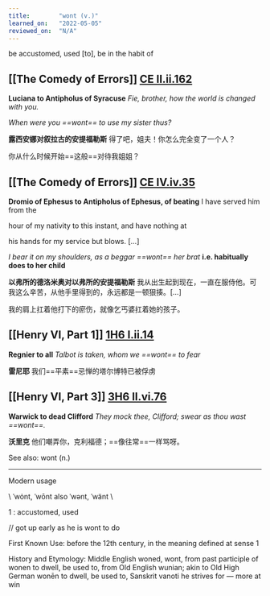 ```yaml
---
title:        "wont (v.)"
learned_on:   "2022-05-05"
reviewed_on:  "N/A"
---
```


be accustomed, used \[to\], be in the habit of

## [[The Comedy of Errors]] [CE II.ii.162](https://www.shakespeareswords.com/Public/Play.aspx?Act=2&Scene=2&WorkId=1#112981)

**Luciana to Antipholus of Syracuse** *Fie, brother, how the world is changed with you.*

*When were you ==wont== to use my sister thus?*

**露西安娜对叙拉古的安提福勒斯** 得了吧，姐夫！你怎么完全变了一个人？

你从什么时候开始==这般==对待我姐姐？

## [[The Comedy of Errors]] [CE IV.iv.35](https://www.shakespeareswords.com/Public/Play.aspx?Act=4&Scene=4&WorkId=1#114007)

**Dromio of Ephesus to Antipholus of Ephesus, of beating** I have served him from the

hour of my nativity to this instant, and have nothing at

his hands for my service but blows. […]

*I bear it on my shoulders, as a beggar ==wont== her brat* **i.e. habitually does to her child**

**以弗所的德洛米奥对以弗所的安提福勒斯** 我从出生起到现在，一直在服侍他。可我这么辛苦，从他手里得到的，永远都是一顿狠揍。[…]

我的肩上扛着他打下的瘀伤，就像乞丐婆扛着她的孩子。

## [[Henry VI, Part 1]] [1H6 I.ii.14](https://www.shakespeareswords.com/Public/Play.aspx?Act=1&Scene=2&WorkId=25#201112)

**Regnier to all** *Talbot is taken, whom we ==wont== to fear*

**雷尼耶** 我们==平素==忌惮的塔尔博特已被俘虏

## [[Henry VI, Part 3]] [3H6 II.vi.76](https://www.shakespeareswords.com/Public/Play.aspx?Act=2&Scene=6&WorkId=31#225862)

**Warwick to dead Clifford** *They mock thee, Clifford; swear as thou wast ==wont==.*

**沃里克** 他们嘲弄你，克利福德；==像往常==一样骂呀。

See also: wont (n.)

-----

Modern usage

\\ ˈwȯnt, ˈwōnt also ˈwənt, ˈwänt \\

1 : accustomed, used

// got up early as he is wont to do

First Known Use: before the 12th century, in the meaning defined at sense 1

History and Etymology: Middle English woned, wont, from past participle of wonen to dwell, be used to, from Old English wunian; akin to Old High German wonēn to dwell, be used to, Sanskrit vanoti he strives for — more at win

